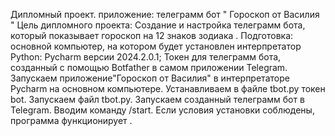 Дипломный проект.
приложение: телеграмм бот " Гороскоп от Василия "
Цель дипломного проекта: Создание и настройка телеграмм бота, который показывает гороскоп на 12 знаков зодиака .
Подготовка: основной компьютер, на котором будет установлен интерпретатор Python: Pycharm версии 2024.2.0.1; Токен для телеграмм бота, созданный с помощью Botfather в самом приложении Telegram.
Запускаем приложение"Гороскоп от Василия" в интерпретаторе Pycharm на основном компьютере.
Устанавливаем в файле tbot.py токен bot.
Запускаем файл tbot.py.
Запускаем созданный телеграмм бот в Telegram. Вводим команду /start. Если условия установки соблюдены, программа функционирует .